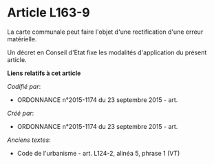 # Article L163-9

La carte communale peut faire l'objet d'une rectification d'une erreur matérielle.

Un décret en Conseil d'Etat fixe les modalités d'application du présent article.

**Liens relatifs à cet article**

_Codifié par_:

  - ORDONNANCE n°2015-1174 du 23 septembre 2015 - art.

_Créé par_:

  - ORDONNANCE n°2015-1174 du 23 septembre 2015 - art.

_Anciens textes_:

  - Code de l'urbanisme - art. L124-2, alinéa 5, phrase 1  (VT)
